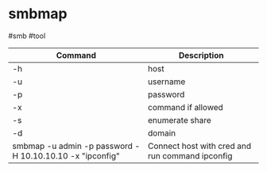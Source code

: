 # smbmap
#smb #tool


|Command|Description|
|---|---|
|-h| host|
|-u| username|
|-p|password|
|-x|command if allowed|
|-s|enumerate share|
|-d| domain|
|smbmap -u admin -p password -H 10.10.10.10 -x "ipconfig"| Connect host with cred and  run command ipconfig|
